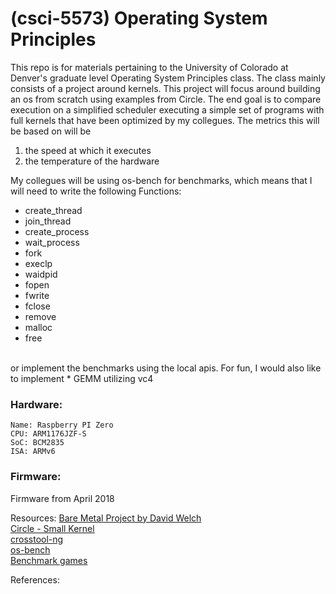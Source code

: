 # (csci-5573) Operating System Principles
This repo is for materials pertaining to the University of Colorado at Denver's graduate level Operating System Principles class.
The class mainly consists of a project around kernels.
This project will focus around building an os from scratch using examples from Circle. The end goal is to compare execution on a simplified scheduler executing a simple set of programs with full kernels that have been optimized by my collegues. 
The metrics this will be based on will be
1) the speed at which it executes 
2) the temperature of the hardware

My collegues will be using os-bench for benchmarks, which means that I will need to write the following Functions:
   * create_thread
   * join_thread
   * create_process
   * wait_process
   * fork
   * execlp
   * waidpid
   * fopen
   * fwrite
   * fclose 
   * remove
   * malloc
   * free
</br>
or implement the benchmarks using the local apis.
For fun, I would also like to implement
   * GEMM utilizing vc4
    



### Hardware:
    Name: Raspberry PI Zero
    CPU: ARM1176JZF-S
    SoC: BCM2835
    ISA: ARMv6

### Firmware:
Firmware from April 2018

Resources:
[Bare Metal Project by David Welch](https://github.com/dwelch67/raspberrypi-zero) </br>
[Circle - Small Kernel](https://github.com/rsta2/circle) </br>
[crosstool-ng](https://crosstool-ng.github.io/docs/install/) </br>
[os-bench](https://github.com/mbitsnbites/osbench) </br>
[Benchmark games](https://benchmarksgame-team.pages.debian.net/benchmarksgame/fastest/c.html)</br>

References:

